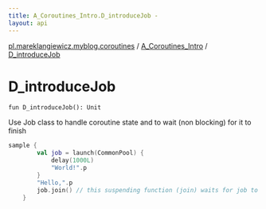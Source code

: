 ```yaml
---
title: A_Coroutines_Intro.D_introduceJob - 
layout: api
---
```


<div class='api-docs-breadcrumbs'><a href="../index.html">pl.mareklangiewicz.myblog.coroutines</a> / <a href="index.html">A_Coroutines_Intro</a> / <a href=".">D_introduceJob</a></div>

# D_introduceJob

<div class="signature"><code><span class="keyword">fun </span><span class="identifier">D_introduceJob</span><span class="symbol">(</span><span class="symbol">)</span><span class="symbol">: </span><span class="identifier">Unit</span></code></div>

Use Job class to handle coroutine state and to wait (non blocking) for it to finish

``` kotlin
sample {
        val job = launch(CommonPool) {
            delay(1000L)
            "World!".p
        }
        "Hello,".p
        job.join() // this suspending function (join) waits for job to finish
    }
```

